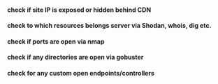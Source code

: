 #### check if site IP is exposed or hidden behind CDN

#### check to which resources belongs server via Shodan, whois, dig etc.

#### check if ports are open via nmap

#### check if any directories are open via gobuster

#### check for any custom open endpoints/controllers

